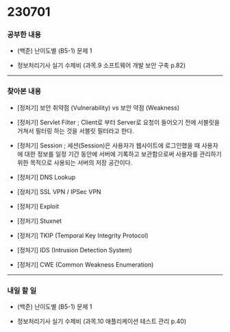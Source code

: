 # 230701

### 공부한 내용

- (백준) 난이도별 (B5-1) 문제 1

- 정보처리기사 실기 수제비 (과목.9 소프트웨어 개발 보안 구축 p.82)

---

### 찾아본 내용

- [정처기] 보안 취약점 (Vulnerability) vs 보안 약점 (Weakness)

- [정처기] Servlet Filter ; Client로 부터 Server로 요청이 들어오기 전에 서블릿을 거쳐서 필터링 하는 것을 서블릿 필터라고 한다.

- [정처기] Session ; 세션(Session)은 사용자가 웹사이트에 로그인했을 때 사용자에 대한 정보를 일정 기간 동안에 서버에 기록하고 보관함으로써 사용자를 관리하기 위한 목적으로 사용되는 서버의 저장 공간이다.

- [정처기] DNS Lookup

- [정처기] SSL VPN / IPSec VPN

- [정처기] Exploit

- [정처기] Stuxnet

- [정처기] TKIP (Temporal Key Integrity Protocol)

- [정처기] IDS (Intrusion Detection System)

- [정처기] CWE (Common Weakness Enumeration)

---

### 내일 할 일

- (백준) 난이도별 (B5-1) 문제 1

- 정보처리기사 실기 수제비 (과목.10 애플리케이션 테스트 관리 p.40)
